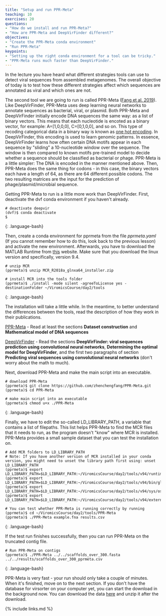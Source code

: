 ```yaml
---
title: "Setup and run PPR-Meta"
teaching: 10
exercises: 20
questions:
- "How do we install and run PPR-Meta?"
- "How are PPR-Meta and DeepVirFinder different?"
objectives:
- "Create the PPR-Meta conda environment"
- "Run PPR-Meta"
keypoints:
- "Setting up the right conda environment for a tool can be tricky."
- "PPR-Meta runs much faster than DeepVirFinder."
---
```


In the lecture you have heard what different strategies tools can use to detect viral sequences from assembled metagenomes. The overall objective of today is to test how these different strategies affect which sequences are annotated as viral and which ones are not.

The second tool we are going to run is called PPR-Meta ([Fang et al. 2019](https://academic.oup.com/gigascience/article/8/6/giz066/5521157)). Like DeepVirFinder, PPR-Meta uses deep learning neural networks to annotate sequences as bacterial, viral, or plasmid. Both PPR-Meta and DeepVirFinder initially encode DNA sequences the same way: as a list of binary vectors. This means that each nucleotide is encoted as a binary vector, for example: A=[1,0,0,0], C=[0,1,0,0], and so on. This type of recoding categorical data in a binary way is known as [one hot encoding](https://stackoverflow.com/questions/34263772/how-to-generate-one-hot-encoding-for-dna-sequences). In DeepVirFinder, this encoding is used to learn genomic patterns. In essence, DeepVirFinder learns how often certain DNA motifs appear in each sequence by "sliding" a 10-nucleotide window over the sequence. The window is then compared to known motifs pre-trained model to decide whether a sequence should be classified as bacterial or phage. PPR-Meta is a little simpler: The DNA is encoded in the manner mentioned above. Then, PPR-Meta does the same thing for codons - in this case, the binary vectors each have a length of 64, as there are 64 different possible codons. The two resulting matrices are the input for the prediction of phage/plasmid/microbial sequence.

Getting PPR-Meta to run is a little more work than DeepVirFinder. First, deactivate the dvf conda environment if you haven't already. 

~~~
# deactivate deepvir
(dvf)$ conda deactivate
$
~~~
{: .language-bash}


Then, create a conda environment for pprmeta from the file *pprmeta.yaml* (If you cannot remember how to do this, look back to the previous lesson) and activate the new environment. Afterwards, you have to download the MATLAB Runtime from [this](https://nl.mathworks.com/products/compiler/matlab-runtime.html) website. Make sure that you download the linux version and specifically, version 9.4.

~~~
# unzip MCR
(pprmeta)$ unzip MCR_R2018a_glnxa64_installer.zip

# install MCR into the tools folder
(pprmeta)$ ./install -mode silent -agreeToLicense yes -destinationFolder ~/ViromicsCourse/day2/tools
~~~
{: .language-bash}

The installation will take a little while. In the meantime, to better understand the differences between the tools, read the description of how they work in their publications.

[PPR-Meta](https://academic.oup.com/gigascience/article/8/6/giz066/5521157) - Read at least the sections **Dataset construction** and **Mathematical model of DNA sequences**

[DeepVirFinder](https://link.springer.com/article/10.1007/s40484-019-0187-4) - Read the sections **DeepVirFinder: viral sequences prediction using convolutional neural networks**, **Determining the optimal model for DeepVirFinder**, and the first two paragraphs of section **Predicting viral sequences using convolutional neural networks** (don't worry about the math to much).


Next, download PPR-Meta and make the main script into an executable.

~~~
# download PPR-Meta
(pprmeta)$ git clone https://github.com/zhenchengfang/PPR-Meta.git
(pprmeta)$ cd PPR-Meta

# make main script into an executable
(pprmeta)$ chmod u+x ./PPR-Meta
~~~
{: .language-bash}


Finally, we have to edit the so-called LD_LIBRARY_PATH, a variable that contains a list of filepaths. This list helps PPR-Meta to find the MCR files that it needs to run, as the program doesn't "know" where MCR is installed. PPR-Meta provides a small sample dataset that you can test the installation on.

~~~
# Add MCR folders to LD_LIBRARY_PATH
# Note: If you have another version of MCR installed in your conda version, you might need to unset the library path first using: unset LD_LIBRARY_PATH
(pprmeta)$ export LD_LIBRARY_PATH=$LD_LIBRARY_PATH:~/ViromicsCourse/day2/tools/v94/runtime/glnxa64
(pprmeta)$ export LD_LIBRARY_PATH=$LD_LIBRARY_PATH:~/ViromicsCourse/day2/tools/v94/bin/glnxa64
(pprmeta)$ export LD_LIBRARY_PATH=$LD_LIBRARY_PATH:~/ViromicsCourse/day2/tools/v94/sys/os/glnxa64
(pprmeta)$ export LD_LIBRARY_PATH=$LD_LIBRARY_PATH:~/ViromicsCourse/day2/tools/v94/extern/bin/glnxa64

# You can test whether PPR-Meta is running correctly by running
(pprmeta)$ cd ~/ViromicsCourse/day2/tools/PPR-Meta
(pprmeta)$ ./PPR-Meta example.fna results.csv
~~~
{: .language-bash}


If the test run finishes successfully, then you can run PPR-Meta on the truncated contig file.

~~~
# Run PPR-Meta on contigs
(pprmeta)$ ./PPR-Meta ../../scaffolds_over_300.fasta ../../results/scaffolds_over_300_pprmeta.csv
~~~
{: .language-bash}

PPR-Meta is very fast - your run should only take a couple of minutes. When it's finished, move on to the next section. If you don't have the database for virsorter on your computer yet, you can start the download in the background now. You can download the data [here](https://zenodo.org/record/1168727/files/virsorter-data-v2.tar.gz) and unzip it after the download.


{% include links.md %}
